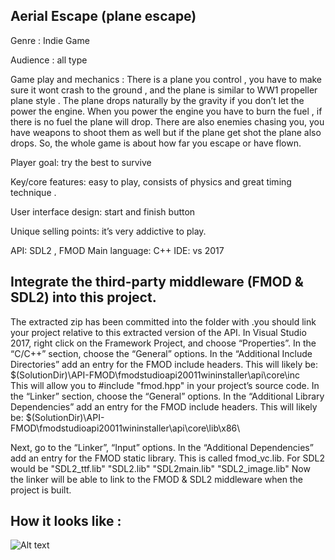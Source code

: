 ## Aerial Escape (plane escape)

Genre : Indie Game

Audience : all type

Game play and mechanics : There is a plane you control , you have to make sure it wont crash to the ground , and the plane is similar to WW1 propeller plane style . 
The plane drops naturally by the gravity if you don’t let the power the engine. When you power the engine you have to burn the fuel , if there is no fuel the plane will drop. 
There are also enemies chasing you, you have weapons to shoot them as well but if the plane get shot the plane also drops. 
So, the whole game is about how far you escape or have flown.

Player goal: try the best to survive

Key/core features: easy to play, consists of physics and great timing technique .

User interface design: start and finish button

Unique selling points: it’s very addictive to play.

API: SDL2 , FMOD
Main language: C++
IDE: vs 2017

## Integrate the third-party middleware (FMOD & SDL2) into this project. 
The extracted zip has been committed into the folder with .you should link your project relative to this extracted version of the API.
In Visual Studio 2017, right click on the Framework Project, and choose “Properties”. In the “C/C++”
section, choose the “General” options. In the “Additional Include Directories” add an entry for the
FMOD include headers. This will likely be:
$(SolutionDir)\API-FMOD\fmodstudioapi20011wininstaller\api\core\inc\
This will allow you to #include "fmod.hpp" in your project’s source code.
In the “Linker” section, choose the “General” options. In the “Additional Library Dependencies” add
an entry for the FMOD include headers. This will likely be:
$(SolutionDir)\API-FMOD\fmodstudioapi20011wininstaller\api\core\lib\x86\

Next, go to the “Linker”, “Input” options. In the “Additional Dependencies” add an entry for the
FMOD static library. This is called fmod_vc.lib.
For SDL2 would be "SDL2_ttf.lib" "SDL2.lib" "SDL2main.lib" "SDL2_image.lib"
Now the linker will be able to link to the FMOD & SDL2 middleware when the project is built.


 ## How it looks like :
![Alt text](https://jonnnyportfolioimagebucket.s3-ap-southeast-2.amazonaws.com/Image/ezgif.com-gif-maker+(1).gif "Game")
 
